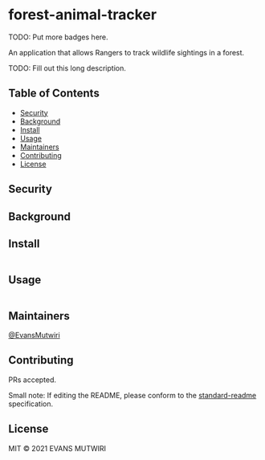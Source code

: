 # forest-animal-tracker

TODO: Put more badges here.

An application that allows Rangers to track wildlife sightings in a forest.

TODO: Fill out this long description.

## Table of Contents

- [Security](#security)
- [Background](#background)
- [Install](#install)
- [Usage](#usage)
- [Maintainers](#maintainers)
- [Contributing](#contributing)
- [License](#license)

## Security

## Background

## Install

```
```

## Usage

```
```

## Maintainers

[@EvansMutwiri](https://github.com/EvansMutwiri)

## Contributing

PRs accepted.

Small note: If editing the README, please conform to the [standard-readme](https://github.com/RichardLitt/standard-readme) specification.

## License

MIT © 2021 EVANS MUTWIRI
